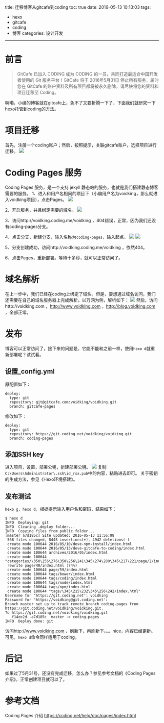 title: 迁移博客从gitcafe到coding
toc: true
date: 2016-05-13 10:13:03
tags:
- hexo
- gitcafe
- coding
- 博客
categories: 设计开发
---
# 前言

> GitCafe 已加入 CODING 成为 CODING 的一员，共同打造最适合中国开发者使用的 Git 服务平台！GitCafe 将于 2016年5月31日 停止所有服务，届时您在 GitCafe 的账户资料及所有项目都将被永久删除，请尽快将您的资料和项目迁移至 Coding。

啊嘞，小编的博客就在gitcafe上，免不了又要折腾一下了，下面我们就研究一下hexo托管到coding的方法。

# 项目迁移
首先，注册一个coding账户；然后，按照提示，关联gitcafe账户，选择项目进行迁移。
![](http://7oxjrx.com1.z0.glb.clouddn.com//imgs/gitcafe-to-coding/迁移.jpg)

<!--more-->

# Coding Pages 服务
Coding Pages 服务，是一个支持 jekyll 静态站的服务，也就是我们搭建静态博客需要的服务。
1、进入和用户名相同的项目下（小编用户名为voidking，那么就进入voidking项目），点击Pages。
![](http://7oxjrx.com1.z0.glb.clouddn.com//imgs/gitcafe-to-coding/pages.jpg)

2、开启服务，并且绑定需要的域名。
![](http://7oxjrx.com1.z0.glb.clouddn.com//imgs/gitcafe-to-coding/开启服务.jpg)

3、访问http://voidking.coding.me/voidking ，404错误，正常，因为我们还没有coding-pages分支。

4、点击分支，新建分支，输入名称为`coding-pages`，输入起点。
![](http://7oxjrx.com1.z0.glb.clouddn.com//imgs/gitcafe-to-coding/分支.jpg)
![](http://7oxjrx.com1.z0.glb.clouddn.com//imgs/gitcafe-to-coding/创建分支.jpg)

5、分支创建成功，访问http://voidking.coding.me/voidking ，依然404。

6、点击Pages，重新部署。等待十多秒，就可以正常访问了。

# 域名解析
在上一步中，我们已经在coding上绑定了域名。但是，要想通过域名访问，我们还需要在自己的域名服务器上完成解析。以万网为例，解析如下：
![](http://7oxjrx.com1.z0.glb.clouddn.com//imgs/gitcafe-to-coding/域名解析.jpg)
然后，访问http://voidking.com ，http://www.voidking.com ，http://blog.voidking.com ，全部正常。

# 发布
博客可以正常访问了，接下来的问题是，它能不能和之前一样，使用`hexo d`就重新部署呢？试试看。

## 设置_config.yml
原配置如下：
```
deploy:
  type: git
  repository: git@gitcafe.com:voidking/voidking.git
  branch: gitcafe-pages
```
修改如下：
```
deploy:
  type: git
  repository: https://git.coding.net/voidking/voidking.git
  branch: coding-pages
```

## 添加SSH key
进入项目，设置，部署公钥，新建部署公钥。
![](http://7oxjrx.com1.z0.glb.clouddn.com//imgs/gitcafe-to-coding/sshkey.jpg)
复制`C:\Users\Administrator\.ssh\id_rsa.pub`中的内容，粘贴进去即可。
关于密钥的生成方法，参见《Hexo环境搭建》。

## 发布测试
`hexo g`，`hexo d`，根据提示输入用户名和密码，结果如下：
```
$ hexo d
INFO  Deploying: git
INFO  Clearing .deploy folder...
INFO  Copying files from public folder...
[master a7d185c] Site updated: 2016-05-13 11:56:08
 568 files changed, 8448 insertions(+), 4942 deletions(-)
 create mode 100644 2016/05/10/deve-npm-install/index.html
 create mode 100644 2016/05/13/deve-gitcafe-to-coding/index.html
 create mode 100644 archives/2016/05/index.html
 create mode 100644 "categories/\350\256\276\350\256\241\345\274\200\345\217\221/page/2/index.html"
 rewrite page/40/index.html (74%)
 create mode 100644 page/59/index.html
 create mode 100644 tags/bower/index.html
 create mode 100644 tags/coding/index.html
 create mode 100644 tags/node/index.html
 create mode 100644 tags/npm/index.html
 create mode 100644 "tags/\345\215\232\345\256\242/index.html"
Username for 'https://git.coding.net': voidking
Password for 'https://voidking@git.coding.net':
Branch master set up to track remote branch coding-pages from https://git.coding.net/voidking/voidking.git.
To https://git.coding.net/voidking/voidking.git
   f14ee2d..a7d185c  master -> coding-pages
INFO  Deploy done: git
```
访问http://www.voidking.com ，刷新下，再刷新下。。。nice，内容已经更新。可见，`hexo d`命令同样适用于coding。

# 后记
如果过了5月31号，还没有完成迁移，怎么办？参见参考文档的《Coding Pages 介绍》，正常创建项目就可以了。

# 参考文档

Coding Pages 介绍
https://coding.net/help/doc/pages/index.html